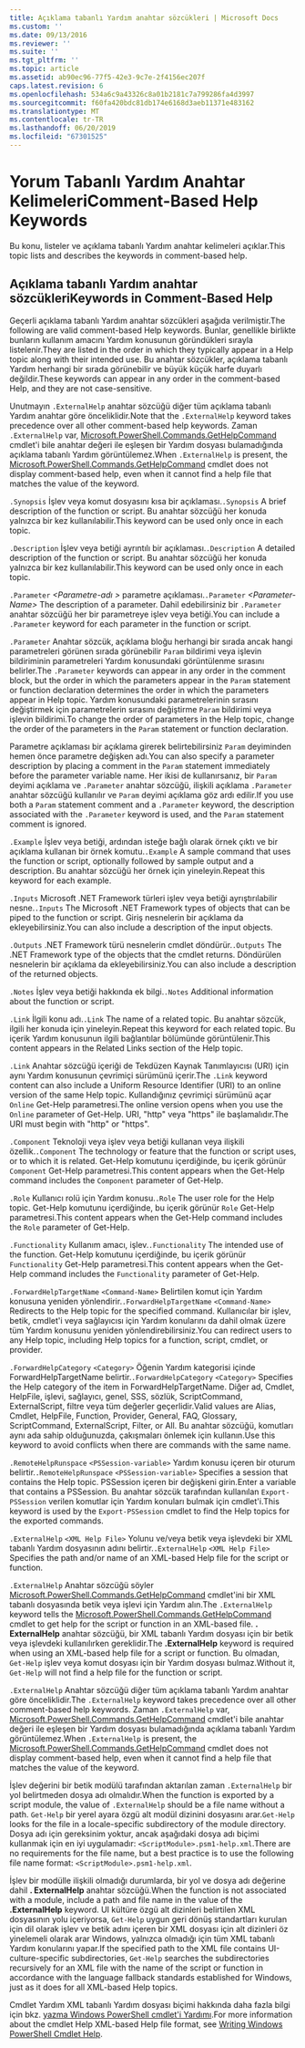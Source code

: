 ```yaml
---
title: Açıklama tabanlı Yardım anahtar sözcükleri | Microsoft Docs
ms.custom: ''
ms.date: 09/13/2016
ms.reviewer: ''
ms.suite: ''
ms.tgt_pltfrm: ''
ms.topic: article
ms.assetid: ab90ec96-77f5-42e3-9c7e-2f4156ec207f
caps.latest.revision: 6
ms.openlocfilehash: 534a6c9a43326c8a01b2181c7a799286fa4d3997
ms.sourcegitcommit: f60fa420bdc81db174e6168d3aeb11371e483162
ms.translationtype: MT
ms.contentlocale: tr-TR
ms.lasthandoff: 06/20/2019
ms.locfileid: "67301525"
---
```

# <a name="comment-based-help-keywords"></a><span data-ttu-id="ea5ed-102">Yorum Tabanlı Yardım Anahtar Kelimeleri</span><span class="sxs-lookup"><span data-stu-id="ea5ed-102">Comment-Based Help Keywords</span></span>

<span data-ttu-id="ea5ed-103">Bu konu, listeler ve açıklama tabanlı Yardım anahtar kelimeleri açıklar.</span><span class="sxs-lookup"><span data-stu-id="ea5ed-103">This topic lists and describes the keywords in comment-based help.</span></span>

## <a name="keywords-in-comment-based-help"></a><span data-ttu-id="ea5ed-104">Açıklama tabanlı Yardım anahtar sözcükleri</span><span class="sxs-lookup"><span data-stu-id="ea5ed-104">Keywords in Comment-Based Help</span></span>

<span data-ttu-id="ea5ed-105">Geçerli açıklama tabanlı Yardım anahtar sözcükleri aşağıda verilmiştir.</span><span class="sxs-lookup"><span data-stu-id="ea5ed-105">The following are valid comment-based Help keywords.</span></span> <span data-ttu-id="ea5ed-106">Bunlar, genellikle birlikte bunların kullanım amacını Yardım konusunun göründükleri sırayla listelenir.</span><span class="sxs-lookup"><span data-stu-id="ea5ed-106">They are listed in the order in which they typically appear in a Help topic along with their intended use.</span></span> <span data-ttu-id="ea5ed-107">Bu anahtar sözcükler, açıklama tabanlı Yardım herhangi bir sırada görünebilir ve büyük küçük harfe duyarlı değildir.</span><span class="sxs-lookup"><span data-stu-id="ea5ed-107">These keywords can appear in any order in the comment-based Help, and they are not case-sensitive.</span></span>

<span data-ttu-id="ea5ed-108">Unutmayın `.ExternalHelp` anahtar sözcüğü diğer tüm açıklama tabanlı Yardım anahtar göre önceliklidir.</span><span class="sxs-lookup"><span data-stu-id="ea5ed-108">Note that the `.ExternalHelp` keyword takes precedence over all other comment-based help keywords.</span></span> <span data-ttu-id="ea5ed-109">Zaman `.ExternalHelp` var, [Microsoft.PowerShell.Commands.GetHelpCommand](/dotnet/api/Microsoft.PowerShell.Commands.gethelpcommand) cmdlet'i bile anahtar değeri ile eşleşen bir Yardım dosyası bulamadığında açıklama tabanlı Yardım görüntülemez.</span><span class="sxs-lookup"><span data-stu-id="ea5ed-109">When `.ExternalHelp` is present, the [Microsoft.PowerShell.Commands.GetHelpCommand](/dotnet/api/Microsoft.PowerShell.Commands.gethelpcommand) cmdlet does not display comment-based help, even when it cannot find a help file that matches the value of the keyword.</span></span>

<span data-ttu-id="ea5ed-110">`.Synopsis` İşlev veya komut dosyasını kısa bir açıklaması.</span><span class="sxs-lookup"><span data-stu-id="ea5ed-110">`.Synopsis` A brief description of the function or script.</span></span> <span data-ttu-id="ea5ed-111">Bu anahtar sözcüğü her konuda yalnızca bir kez kullanılabilir.</span><span class="sxs-lookup"><span data-stu-id="ea5ed-111">This keyword can be used only once in each topic.</span></span>

<span data-ttu-id="ea5ed-112">`.Description` İşlev veya betiği ayrıntılı bir açıklaması.</span><span class="sxs-lookup"><span data-stu-id="ea5ed-112">`.Description` A detailed description of the function or script.</span></span> <span data-ttu-id="ea5ed-113">Bu anahtar sözcüğü her konuda yalnızca bir kez kullanılabilir.</span><span class="sxs-lookup"><span data-stu-id="ea5ed-113">This keyword can be used only once in each topic.</span></span>

<span data-ttu-id="ea5ed-114">`.Parameter` *\<Parametre-adı >* parametre açıklaması.</span><span class="sxs-lookup"><span data-stu-id="ea5ed-114">`.Parameter` *\<Parameter-Name>* The description of a parameter.</span></span> <span data-ttu-id="ea5ed-115">Dahil edebilirsiniz bir `.Parameter` anahtar sözcüğü her bir parametreye işlev veya betiği.</span><span class="sxs-lookup"><span data-stu-id="ea5ed-115">You can include a `.Parameter` keyword for each parameter in the function or script.</span></span>

<span data-ttu-id="ea5ed-116">`.Parameter` Anahtar sözcük, açıklama bloğu herhangi bir sırada ancak hangi parametreleri görünen sırada görünebilir `Param` bildirimi veya işlevin bildiriminin parametreleri Yardım konusundaki görüntülenme sırasını belirler.</span><span class="sxs-lookup"><span data-stu-id="ea5ed-116">The `.Parameter` keywords can appear in any order in the comment block, but the order in which the parameters appear in the `Param` statement or function declaration determines the order in which the parameters appear in Help topic.</span></span> <span data-ttu-id="ea5ed-117">Yardım konusundaki parametrelerinin sırasını değiştirmek için parametrelerin sırasını değiştirme `Param` bildirimi veya işlevin bildirimi.</span><span class="sxs-lookup"><span data-stu-id="ea5ed-117">To change the order of parameters in the Help topic, change the order of the parameters in the `Param` statement or function declaration.</span></span>

<span data-ttu-id="ea5ed-118">Parametre açıklaması bir açıklama girerek belirtebilirsiniz `Param` deyiminden hemen önce parametre değişken adı.</span><span class="sxs-lookup"><span data-stu-id="ea5ed-118">You can also specify a parameter description by placing a comment in the `Param` statement immediately before the parameter variable name.</span></span> <span data-ttu-id="ea5ed-119">Her ikisi de kullanırsanız, bir `Param` deyimi açıklama ve `.Parameter` anahtar sözcüğü, ilişkili açıklama `.Parameter` anahtar sözcüğü kullanılır ve `Param` deyimi açıklama göz ardı edilir.</span><span class="sxs-lookup"><span data-stu-id="ea5ed-119">If you use both a `Param` statement comment and a `.Parameter` keyword, the description associated with the `.Parameter` keyword is used, and the `Param` statement comment is ignored.</span></span>

<span data-ttu-id="ea5ed-120">`.Example` İşlev veya betiği, ardından isteğe bağlı olarak örnek çıktı ve bir açıklama kullanan bir örnek komutu.</span><span class="sxs-lookup"><span data-stu-id="ea5ed-120">`.Example` A sample command that uses the function or script, optionally followed by sample output and a description.</span></span> <span data-ttu-id="ea5ed-121">Bu anahtar sözcüğü her örnek için yineleyin.</span><span class="sxs-lookup"><span data-stu-id="ea5ed-121">Repeat this keyword for each example.</span></span>

<span data-ttu-id="ea5ed-122">`.Inputs` Microsoft .NET Framework türleri işlev veya betiği ayrıştırılabilir nesne.</span><span class="sxs-lookup"><span data-stu-id="ea5ed-122">`.Inputs` The Microsoft .NET Framework types of objects that can be piped to the function or script.</span></span> <span data-ttu-id="ea5ed-123">Giriş nesnelerin bir açıklama da ekleyebilirsiniz.</span><span class="sxs-lookup"><span data-stu-id="ea5ed-123">You can also include a description of the input objects.</span></span>

<span data-ttu-id="ea5ed-124">`.Outputs` .NET Framework türü nesnelerin cmdlet döndürür.</span><span class="sxs-lookup"><span data-stu-id="ea5ed-124">`.Outputs` The .NET Framework type of the objects that the cmdlet returns.</span></span> <span data-ttu-id="ea5ed-125">Döndürülen nesnelerin bir açıklama da ekleyebilirsiniz.</span><span class="sxs-lookup"><span data-stu-id="ea5ed-125">You can also include a description of the returned objects.</span></span>

<span data-ttu-id="ea5ed-126">`.Notes` İşlev veya betiği hakkında ek bilgi.</span><span class="sxs-lookup"><span data-stu-id="ea5ed-126">`.Notes` Additional information about the function or script.</span></span>

<span data-ttu-id="ea5ed-127">`.Link` İlgili konu adı.</span><span class="sxs-lookup"><span data-stu-id="ea5ed-127">`.Link` The name of a related topic.</span></span> <span data-ttu-id="ea5ed-128">Bu anahtar sözcük, ilgili her konuda için yineleyin.</span><span class="sxs-lookup"><span data-stu-id="ea5ed-128">Repeat this keyword for each related topic.</span></span> <span data-ttu-id="ea5ed-129">Bu içerik Yardım konusunun ilgili bağlantılar bölümünde görüntülenir.</span><span class="sxs-lookup"><span data-stu-id="ea5ed-129">This content appears in the Related Links section of the Help topic.</span></span>

<span data-ttu-id="ea5ed-130">`.Link` Anahtar sözcüğü içeriği de Tekdüzen Kaynak Tanımlayıcısı (URI) için aynı Yardım konusunun çevrimiçi sürümünü içerir.</span><span class="sxs-lookup"><span data-stu-id="ea5ed-130">The `.Link` keyword content can also include a Uniform Resource Identifier (URI) to an online version of the same Help topic.</span></span> <span data-ttu-id="ea5ed-131">Kullandığınız çevrimiçi sürümünü açar `Online` Get-Help parametresi.</span><span class="sxs-lookup"><span data-stu-id="ea5ed-131">The online version opens when you use the `Online` parameter of Get-Help.</span></span> <span data-ttu-id="ea5ed-132">URI, "http" veya "https" ile başlamalıdır.</span><span class="sxs-lookup"><span data-stu-id="ea5ed-132">The URI must begin with "http" or "https".</span></span>

<span data-ttu-id="ea5ed-133">`.Component` Teknoloji veya işlev veya betiği kullanan veya ilişkili özellik.</span><span class="sxs-lookup"><span data-stu-id="ea5ed-133">`.Component` The technology or feature that the function or script uses, or to which it is related.</span></span> <span data-ttu-id="ea5ed-134">Get-Help komutunu içerdiğinde, bu içerik görünür `Component` Get-Help parametresi.</span><span class="sxs-lookup"><span data-stu-id="ea5ed-134">This content appears when the Get-Help command includes the `Component` parameter of Get-Help.</span></span>

<span data-ttu-id="ea5ed-135">`.Role` Kullanıcı rolü için Yardım konusu.</span><span class="sxs-lookup"><span data-stu-id="ea5ed-135">`.Role` The user role for the Help topic.</span></span> <span data-ttu-id="ea5ed-136">Get-Help komutunu içerdiğinde, bu içerik görünür `Role` Get-Help parametresi.</span><span class="sxs-lookup"><span data-stu-id="ea5ed-136">This content appears when the Get-Help command includes the `Role` parameter of Get-Help.</span></span>

<span data-ttu-id="ea5ed-137">`.Functionality` Kullanım amacı, işlev.</span><span class="sxs-lookup"><span data-stu-id="ea5ed-137">`.Functionality` The intended use of the function.</span></span> <span data-ttu-id="ea5ed-138">Get-Help komutunu içerdiğinde, bu içerik görünür `Functionality` Get-Help parametresi.</span><span class="sxs-lookup"><span data-stu-id="ea5ed-138">This content appears when the Get-Help command includes the `Functionality` parameter of Get-Help.</span></span>

<span data-ttu-id="ea5ed-139">`.ForwardHelpTargetName` `<Command-Name>` Belirtilen komut için Yardım konusuna yeniden yönlendirir.</span><span class="sxs-lookup"><span data-stu-id="ea5ed-139">`.ForwardHelpTargetName` `<Command-Name>` Redirects to the Help topic for the specified command.</span></span> <span data-ttu-id="ea5ed-140">Kullanıcılar bir işlev, betik, cmdlet'i veya sağlayıcısı için Yardım konularını da dahil olmak üzere tüm Yardım konusunu yeniden yönlendirebilirsiniz.</span><span class="sxs-lookup"><span data-stu-id="ea5ed-140">You can redirect users to any Help topic, including Help topics for a function, script, cmdlet, or provider.</span></span>

<span data-ttu-id="ea5ed-141">`.ForwardHelpCategory` `<Category>` Öğenin Yardım kategorisi içinde ForwardHelpTargetName belirtir.</span><span class="sxs-lookup"><span data-stu-id="ea5ed-141">`.ForwardHelpCategory` `<Category>` Specifies the Help category of the item in ForwardHelpTargetName.</span></span> <span data-ttu-id="ea5ed-142">Diğer ad, Cmdlet, HelpFile, işlevi, sağlayıcı, genel, SSS, sözlük, ScriptCommand, ExternalScript, filtre veya tüm değerler geçerlidir.</span><span class="sxs-lookup"><span data-stu-id="ea5ed-142">Valid values are Alias, Cmdlet, HelpFile, Function, Provider, General, FAQ, Glossary, ScriptCommand, ExternalScript, Filter, or All.</span></span> <span data-ttu-id="ea5ed-143">Bu anahtar sözcüğü, komutları aynı ada sahip olduğunuzda, çakışmaları önlemek için kullanın.</span><span class="sxs-lookup"><span data-stu-id="ea5ed-143">Use this keyword to avoid conflicts when there are commands with the same name.</span></span>

<span data-ttu-id="ea5ed-144">`.RemoteHelpRunspace` `<PSSession-variable>` Yardım konusu içeren bir oturum belirtir.</span><span class="sxs-lookup"><span data-stu-id="ea5ed-144">`.RemoteHelpRunspace` `<PSSession-variable>` Specifies a session that contains the Help topic.</span></span> <span data-ttu-id="ea5ed-145">PSSession içeren bir değişkeni girin.</span><span class="sxs-lookup"><span data-stu-id="ea5ed-145">Enter a variable that contains a PSSession.</span></span> <span data-ttu-id="ea5ed-146">Bu anahtar sözcük tarafından kullanılan `Export-PSSession` verilen komutlar için Yardım konuları bulmak için cmdlet'i.</span><span class="sxs-lookup"><span data-stu-id="ea5ed-146">This keyword is used by the `Export-PSSession` cmdlet to find the Help topics for the exported commands.</span></span>

<span data-ttu-id="ea5ed-147">`.ExternalHelp` `<XML Help File>` Yolunu ve/veya betik veya işlevdeki bir XML tabanlı Yardım dosyasının adını belirtir.</span><span class="sxs-lookup"><span data-stu-id="ea5ed-147">`.ExternalHelp` `<XML Help File>` Specifies the path and/or name of an XML-based Help file for the script or function.</span></span>

<span data-ttu-id="ea5ed-148">`.ExternalHelp` Anahtar sözcüğü söyler [Microsoft.PowerShell.Commands.GetHelpCommand](/dotnet/api/Microsoft.PowerShell.Commands.gethelpcommand) cmdlet'ini bir XML tabanlı dosyasında betik veya işlevi için Yardım alın.</span><span class="sxs-lookup"><span data-stu-id="ea5ed-148">The `.ExternalHelp` keyword tells the [Microsoft.PowerShell.Commands.GetHelpCommand](/dotnet/api/Microsoft.PowerShell.Commands.gethelpcommand) cmdlet to get help for the script or function in an XML-based file.</span></span> <span data-ttu-id="ea5ed-149">**. ExternalHelp** anahtar sözcüğü, bir XML tabanlı Yardım dosyası için bir betik veya işlevdeki kullanılırken gereklidir.</span><span class="sxs-lookup"><span data-stu-id="ea5ed-149">The **.ExternalHelp** keyword is required when using an XML-based help file for a script or function.</span></span> <span data-ttu-id="ea5ed-150">Bu olmadan, `Get-Help` işlev veya komut dosyası için bir Yardım dosyası bulmaz.</span><span class="sxs-lookup"><span data-stu-id="ea5ed-150">Without it, `Get-Help` will not find a help file for the function or script.</span></span>

<span data-ttu-id="ea5ed-151">`.ExternalHelp` Anahtar sözcüğü diğer tüm açıklama tabanlı Yardım anahtar göre önceliklidir.</span><span class="sxs-lookup"><span data-stu-id="ea5ed-151">The `.ExternalHelp` keyword takes precedence over all other comment-based help keywords.</span></span> <span data-ttu-id="ea5ed-152">Zaman `.ExternalHelp` var, [Microsoft.PowerShell.Commands.GetHelpCommand](/dotnet/api/Microsoft.PowerShell.Commands.gethelpcommand) cmdlet'i bile anahtar değeri ile eşleşen bir Yardım dosyası bulamadığında açıklama tabanlı Yardım görüntülemez.</span><span class="sxs-lookup"><span data-stu-id="ea5ed-152">When `.ExternalHelp` is present, the [Microsoft.PowerShell.Commands.GetHelpCommand](/dotnet/api/Microsoft.PowerShell.Commands.gethelpcommand) cmdlet does not display comment-based help, even when it cannot find a help file that matches the value of the keyword.</span></span>

<span data-ttu-id="ea5ed-153">İşlev değerini bir betik modülü tarafından aktarılan zaman `.ExternalHelp` bir yol belirtmeden dosya adı olmalıdır.</span><span class="sxs-lookup"><span data-stu-id="ea5ed-153">When the function is exported by a script module, the value of `.ExternalHelp` should be a file name without a path.</span></span> <span data-ttu-id="ea5ed-154">`Get-Help` bir yerel ayara özgü alt modül dizinini dosyasını arar.</span><span class="sxs-lookup"><span data-stu-id="ea5ed-154">`Get-Help` looks for the file in a locale-specific subdirectory of the module directory.</span></span> <span data-ttu-id="ea5ed-155">Dosya adı için gereksinim yoktur, ancak aşağıdaki dosya adı biçimi kullanmak için en iyi uygulamadır: `<ScriptModule>.psm1-help.xml`.</span><span class="sxs-lookup"><span data-stu-id="ea5ed-155">There are no requirements for the file name, but a best practice is to use the following file name format: `<ScriptModule>.psm1-help.xml`.</span></span>

<span data-ttu-id="ea5ed-156">İşlev bir modülle ilişkili olmadığı durumlarda, bir yol ve dosya adı değerine dahil **. ExternalHelp** anahtar sözcüğü.</span><span class="sxs-lookup"><span data-stu-id="ea5ed-156">When the function is not associated with a module, include a path and file name in the value of the **.ExternalHelp** keyword.</span></span> <span data-ttu-id="ea5ed-157">UI kültüre özgü alt dizinleri belirtilen XML dosyasının yolu içeriyorsa, `Get-Help` uygun geri dönüş standartları kurulan için dil olarak işlev ve betik adını içeren bir XML dosyası için alt dizinleri öz yinelemeli olarak arar Windows, yalnızca olmadığı için tüm XML tabanlı Yardım konularını yapar.</span><span class="sxs-lookup"><span data-stu-id="ea5ed-157">If the specified path to the XML file contains UI-culture-specific subdirectories, `Get-Help` searches the subdirectories recursively for an XML file with the name of the script or function in accordance with the language fallback standards established for Windows, just as it does for all XML-based Help topics.</span></span>

<span data-ttu-id="ea5ed-158">Cmdlet Yardım XML tabanlı Yardım dosyası biçimi hakkında daha fazla bilgi için bkz. [yazma Windows PowerShell cmdlet'i Yardımı](./writing-help-for-windows-powershell-cmdlets.md).</span><span class="sxs-lookup"><span data-stu-id="ea5ed-158">For more information about the cmdlet Help XML-based Help file format, see [Writing Windows PowerShell Cmdlet Help](./writing-help-for-windows-powershell-cmdlets.md).</span></span>
